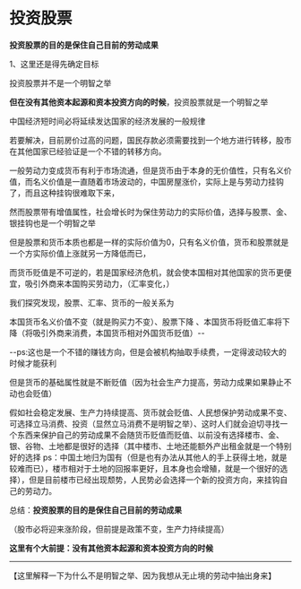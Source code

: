 # 投资股票

**投资股票的目的是保住自己目前的劳动成果**



1、这里还是得先确定目标



投资股票并不是一个明智之举



**但在没有其他资本起源和资本投资方向的时候**，投资股票就是一个明智之举





中国经济短时间必将延续发达国家的经济发展的一般规律



若要解决，目前房价过高的问题，国民存款必须需要找到一个地方进行转移，股市在其他国家已经验证是一个不错的转移方向。



一般劳动力变成货币有利于市场流通，但是货币由于本身的无价值性，只有名义价值，而名义价值是一直随着市场波动的，中国房屋涨价，实际上是与劳动力挂钩了，而且这种挂钩很难取下来，



然而股票带有增值属性，社会增长时为保住劳动力的实际价值，选择与股票、金、银挂钩也是一个明智之举



但是股票和货币本质也都是一样的实际价值为0，只有名义价值，货币和股票就是一个方实际价值上涨就另一方降低而已，

而货币贬值是不可逆的，若是国家经济危机，就会使本国相对其他国家的货币更便宜，吸引外商来本国购买劳动力，（汇率变化，）



我们探究发现，股票、汇率、货币的一般关系为



本国货币名义价值不变（就是购买力不变）、股票下降 、本国货币将贬值汇率将下降（将吸引外商来消费，本国货币相对外国货币贬值）--



--ps:这也是一个不错的赚钱方向，但是会被机构抽取手续费，一定得波动较大的时候才能获利



但是货币的基础属性就是不断贬值（因为社会生产力提高，劳动力成果如果静止不动也会贬值）



假如社会稳定发展、生产力持续提高、货币就会贬值、人民想保护劳动成果不变、可选择立马消费、投资（显然立马消费不是明智之举）、这时人们就会迫切寻找一个东西来保护自己的劳动成果不会随货币贬值而贬值、以前没有选择楼市、金、银、谷物、土地都是很好的选择（其中楼市、土地还能额外产出租金就是一个特别好的选择 ps：中国土地归为国有（但是也有办法从其他人的手上获得土地，就是较难而已），楼市相对于土地的回报率更好，且本身也会增殖，就是一个很好的选择），但是目前楼市已经出现颓势，人民势必会选择一个新的投资方向，来挂钩自己的劳动力。



总结：**投资股票的目的是保住自己目前的劳动成果**



（股市必将迎来涨阶段，但前提是政策不变，生产力持续提高）

**这里有个大前提：没有其他资本起源和资本投资方向的时候**

****



【这里解释一下为什么不是明智之举、因为我想从无止境的劳动中抽出身来】





